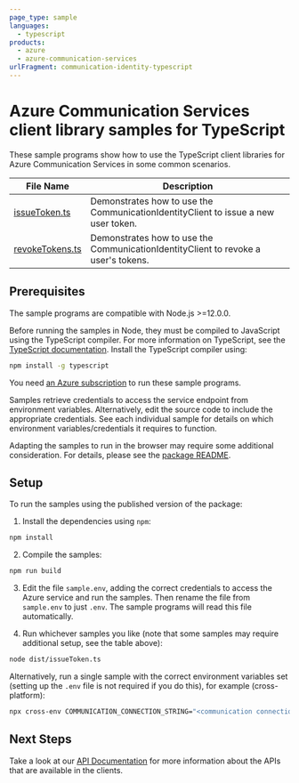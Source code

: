```yaml
---
page_type: sample
languages:
  - typescript
products:
  - azure
  - azure-communication-services
urlFragment: communication-identity-typescript
---
```


# Azure Communication Services client library samples for TypeScript

These sample programs show how to use the TypeScript client libraries for Azure Communication Services in some common scenarios.

| **File Name**                   | **Description**                                                                    |
| ------------------------------- | ---------------------------------------------------------------------------------- |
| [issueToken.ts][issuetoken]     | Demonstrates how to use the CommunicationIdentityClient to issue a new user token. |
| [revokeTokens.ts][revoketokens] | Demonstrates how to use the CommunicationIdentityClient to revoke a user's tokens. |

## Prerequisites

The sample programs are compatible with Node.js >=12.0.0.

Before running the samples in Node, they must be compiled to JavaScript using the TypeScript compiler. For more information on TypeScript, see the [TypeScript documentation][typescript]. Install the TypeScript compiler using:

```bash
npm install -g typescript
```

You need [an Azure subscription][freesub] to run these sample programs.

Samples retrieve credentials to access the service endpoint from environment variables. Alternatively, edit the source code to include the appropriate credentials. See each individual sample for details on which environment variables/credentials it requires to function.

Adapting the samples to run in the browser may require some additional consideration. For details, please see the [package README][package].

## Setup

To run the samples using the published version of the package:

1. Install the dependencies using `npm`:

```bash
npm install
```

2. Compile the samples:

```bash
npm run build
```

3. Edit the file `sample.env`, adding the correct credentials to access the Azure service and run the samples. Then rename the file from `sample.env` to just `.env`. The sample programs will read this file automatically.

4. Run whichever samples you like (note that some samples may require additional setup, see the table above):

```bash
node dist/issueToken.ts
```

Alternatively, run a single sample with the correct environment variables set (setting up the `.env` file is not required if you do this), for example (cross-platform):

```bash
npx cross-env COMMUNICATION_CONNECTION_STRING="<communication connection string>" node dist/issueToken.js
```

## Next Steps

Take a look at our [API Documentation][apiref] for more information about the APIs that are available in the clients.

[issuetoken]: https://github.com/Azure/azure-sdk-for-js/blob/master/sdk/communication/communication-identity/samples/v1/typescript/src/issueToken.ts
[revoketokens]: https://github.com/Azure/azure-sdk-for-js/blob/master/sdk/communication/communication-identity/samples/v1/typescript/src/revokeTokens.ts
[apiref]: https://docs.microsoft.com/javascript/api/@azure/communication-identity
[freesub]: https://azure.microsoft.com/free/
[package]: https://github.com/Azure/azure-sdk-for-js/tree/master/sdk/communication/communication-identity/README.md
[typescript]: https://www.typescriptlang.org/docs/home.html

